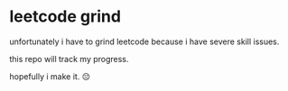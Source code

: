 # leetcode grind

unfortunately i have to grind leetcode because i have severe skill issues.

this repo will track my progress.

hopefully i make it. 😔
